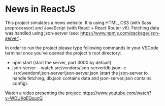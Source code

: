 # News in ReactJS

This project simulates a news website. It is using HTML, CSS (with Sass preprocessor) and JavaScript (with React + React Router v6).
Fetching data was handled using json-server (see: https://www.npmjs.com/package/json-server).

In order to run the project please type following commands in your VSCode terminal once you've opened the project's root directory:
- npm start (start the server, port 3000 by default)
- json-server --watch src/vendors/json-server/db.json -c .\src\vendors\json-server\json-server.json (start the json-server to handle fetching, db.json contains data and json-server.json contains config).

Watch a video presenting the project: https://www.youtube.com/watch?v=WDUKqEQuucQ
